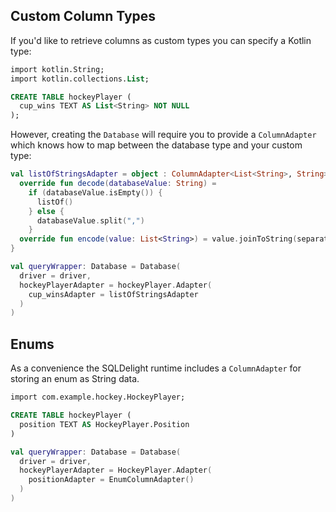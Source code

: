 ## Custom Column Types

If you'd like to retrieve columns as custom types you can specify a Kotlin type:

```sql
import kotlin.String;
import kotlin.collections.List;

CREATE TABLE hockeyPlayer (
  cup_wins TEXT AS List<String> NOT NULL
);
```

However, creating the `Database` will require you to provide a `ColumnAdapter` which knows how to map between the database type and your custom type:

```kotlin
val listOfStringsAdapter = object : ColumnAdapter<List<String>, String> {
  override fun decode(databaseValue: String) =
    if (databaseValue.isEmpty()) {
      listOf()
    } else {
      databaseValue.split(",")
    }
  override fun encode(value: List<String>) = value.joinToString(separator = ",")
}

val queryWrapper: Database = Database(
  driver = driver,
  hockeyPlayerAdapter = hockeyPlayer.Adapter(
    cup_winsAdapter = listOfStringsAdapter
  )
)
```

## Enums

As a convenience the SQLDelight runtime includes a `ColumnAdapter` for storing an enum as String data.

```sql
import com.example.hockey.HockeyPlayer;

CREATE TABLE hockeyPlayer (
  position TEXT AS HockeyPlayer.Position
)
```

```kotlin
val queryWrapper: Database = Database(
  driver = driver,
  hockeyPlayerAdapter = HockeyPlayer.Adapter(
    positionAdapter = EnumColumnAdapter()
  )
)
```
